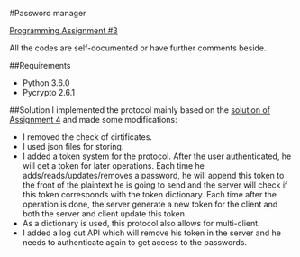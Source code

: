 #Password manager

[Programming Assignment #3](https://piazza-resources.s3.amazonaws.com/ixp1n5argll6bp/j1eedx9gvai1kg/prog3.pdf?AWSAccessKeyId=AKIAIEDNRLJ4AZKBW6HA&Expires=1493291572&Signature=lujBMAakYB5wETxNeFihoyW1bpY%3D)

All the codes are self-documented or have further comments beside. 

##Requirements
- Python 3.6.0
- Pycrypto 2.6.1

##Solution
I implemented the protocol mainly based on the [solution of Assignment 4](https://piazza-resources.s3.amazonaws.com/ixp1n5argll6bp/j1hvqr9u4pa1eb/hw4sol.pdf?AWSAccessKeyId=AKIAIEDNRLJ4AZKBW6HA&Expires=1493291706&Signature=WNZor8Vym7Yti6pn7YpkWCowszo%3D) and made some modifications:

- I removed the check of cirtificates.
- I used json files for storing.
- I added a token system for the protocol. After the user authenticated, he will get a token for later operations. Each time he adds/reads/updates/removes a password, he will append this token to the front of the plaintext he is going to send and the server will check if this token corresponds with the token dictionary. Each time after the operation is done, the server generate a new token for the client and both the server and client update this token.
- As a dictionary is used, this protocol also allows for multi-client.
- I added a log out API which will remove his token in the server and he needs to authenticate again to get access to the passwords.

